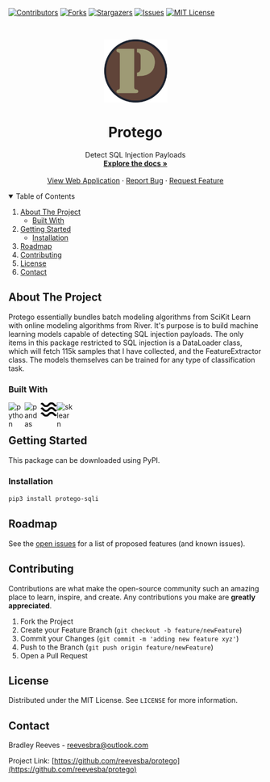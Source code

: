 <!-- PROJECT SHIELDS -->
<!--
*** I'm using markdown "reference style" links for readability.
*** Reference links are enclosed in brackets [ ] instead of parentheses ( ).
*** See the bottom of this document for the declaration of the reference variables
*** for contributors-url, forks-url, etc. This is an optional, concise syntax you may use.
*** https://www.markdownguide.org/basic-syntax/#reference-style-links
-->
[![Contributors][contributors-shield]][contributors-url]
[![Forks][forks-shield]][forks-url]
[![Stargazers][stars-shield]][stars-url]
[![Issues][issues-shield]][issues-url]
[![MIT License][license-shield]][license-url]

<!-- PROJECT LOGO -->
<br />
<p align="center">
  <a href="https://github.com/reevesba/protego">
    <img src="img/logo.png" alt="Logo" width="125px">
  </a>
  <h1 align="center">Protego</h1>
  <p align="center">
    Detect SQL Injection Payloads
    <br />
    <a href="https://github.com/reevesba/protego"><strong>Explore the docs »</strong></a>
    <br />
    <br />
    <a href="https://protego-app.xyz" target="_blank">View Web Application</a>
    ·
    <a href="https://github.com/reevesba/protego/issues">Report Bug</a>
    ·
    <a href="https://github.com/reevesba/protego/issues">Request Feature</a>
  </p>
</p>

<!-- TABLE OF CONTENTS -->
<details open="open">
  <summary>Table of Contents</summary>
  <ol>
    <li>
      <a href="#about-the-project">About The Project</a>
      <ul>
        <li><a href="#built-with">Built With</a></li>
      </ul>
    </li>
    <li>
      <a href="#getting-started">Getting Started</a>
      <ul>
        <li><a href="#installation">Installation</a></li>
      </ul>
    </li>
    <li><a href="#roadmap">Roadmap</a></li>
    <li><a href="#contributing">Contributing</a></li>
    <li><a href="#license">License</a></li>
    <li><a href="#contact">Contact</a></li>
  </ol>
</details>


<!-- ABOUT THE PROJECT -->
## About The Project
Protego essentially bundles batch modeling algorithms from SciKit Learn with online modeling algorithms from River. It's purpose is to build machine learning models capable of detecting SQL injection payloads. The only items in this package restricted to SQL injection is a DataLoader class, which will fetch 115k samples that I have collected, and the FeatureExtractor class. The models themselves can be trained for any type of classification task. 

### Built With
<a href="https://www.python.org/" target="_blank">
  <img align="left" width="32px" src="https://cdn.jsdelivr.net/npm/simple-icons@3.13.0/icons/python.svg" alt="python">
</a>
<a href="https://pandas.pydata.org/" target="_blank">
  <img align="left" width="32px" src="https://cdn.jsdelivr.net/npm/simple-icons@3.13.0/icons/pandas.svg" alt="pandas">
</a>
<a href="https://riverml.xyz/latest/" target="_blank">
  <img align="left" width="32px" src="img/river.png" alt="numpy">
</a>
<a href="https://scikit-learn.org/stable/" target="_blank">
  <img align="left" width="32px" src="https://cdn.jsdelivr.net/npm/simple-icons@3.13.0/icons/scikit-learn.svg" alt="sklearn">
</a>

<br />
<br />

<!-- GETTING STARTED -->
## Getting Started
This package can be downloaded using PyPI.

### Installation
   ```sh
   pip3 install protego-sqli
   ```

<!-- ROADMAP -->
## Roadmap
See the [open issues](https://github.com/reevesba/protego/issues) for a list of proposed features (and known issues).


<!-- CONTRIBUTING -->
## Contributing
Contributions are what make the open-source community such an amazing place to learn, inspire, and create. Any contributions you make are **greatly appreciated**.

1. Fork the Project
2. Create your Feature Branch (`git checkout -b feature/newFeature`)
3. Commit your Changes (`git commit -m 'adding new feature xyz'`)
4. Push to the Branch (`git push origin feature/newFeature`)
5. Open a Pull Request

<!-- LICENSE -->
## License
Distributed under the MIT License. See `LICENSE` for more information.

<!-- CONTACT -->
## Contact
Bradley Reeves - reevesbra@outlook.com

Project Link: [https://github.com/reevesba/protego](https://github.com/reevesba/protego)

<!-- MARKDOWN LINKS & IMAGES -->
<!-- https://www.markdownguide.org/basic-syntax/#reference-style-links -->
[contributors-shield]: https://img.shields.io/github/contributors/reevesba/protego.svg?style=for-the-badge
[contributors-url]: https://github.com/reevesba/protego/graphs/contributors
[forks-shield]: https://img.shields.io/github/forks/reevesba/protego.svg?style=for-the-badge
[forks-url]: https://github.com/reevesba/protego/network/members
[stars-shield]: https://img.shields.io/github/stars/reevesba/protego.svg?style=for-the-badge
[stars-url]: https://github.com/reevesba/protego/stargazers
[issues-shield]: https://img.shields.io/github/issues/reevesba/protego.svg?style=for-the-badge
[issues-url]: https://github.com/reevesba/protego/issues
[license-shield]: https://img.shields.io/github/license/reevesba/protego.svg?style=for-the-badge
[license-url]: https://github.com/reevesba/protego/blob/master/LICENSE.txt